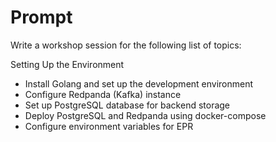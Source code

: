 # Prompt

Write a workshop session for the following list of topics: 

Setting Up the Environment

- Install Golang and set up the development environment
- Configure  Redpanda (Kafka) instance
- Set up PostgreSQL database for backend storage
- Deploy PostgreSQL and Redpanda using docker-compose
- Configure environment variables for EPR

